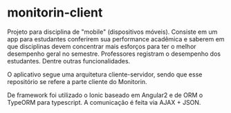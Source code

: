 # monitorin-client

Projeto para disciplina de "mobile" (dispositivos móveis). Consiste em um app para estudantes conferirem sua performance acadêmica e saberem em que disciplinas devem concentrar mais esforços para ter o melhor desempenho geral no semestre. Professores registram o desempenho dos estudantes. Dentre outras funcionalidades.

O aplicativo segue uma arquitetura cliente-servidor, sendo que esse repositório se refere a parte cliente do Monitorin.

De framework foi utilizado o Ionic baseado em Angular2 e de ORM o TypeORM para typescript. A comunicação é feita via AJAX + JSON.
